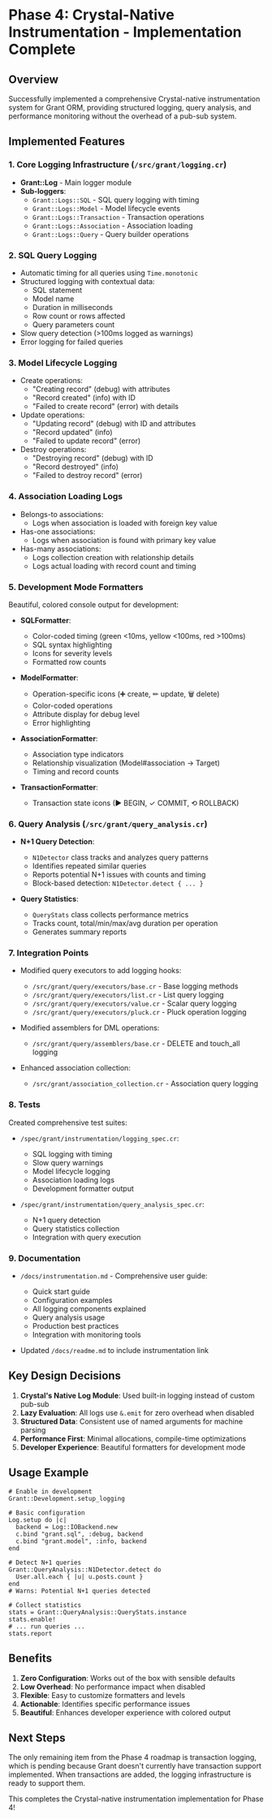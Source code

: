 # Phase 4: Crystal-Native Instrumentation - Implementation Complete

## Overview

Successfully implemented a comprehensive Crystal-native instrumentation system for Grant ORM, providing structured logging, query analysis, and performance monitoring without the overhead of a pub-sub system.

## Implemented Features

### 1. Core Logging Infrastructure (`/src/grant/logging.cr`)

- **Grant::Log** - Main logger module
- **Sub-loggers**:
  - `Grant::Logs::SQL` - SQL query logging with timing
  - `Grant::Logs::Model` - Model lifecycle events
  - `Grant::Logs::Transaction` - Transaction operations
  - `Grant::Logs::Association` - Association loading
  - `Grant::Logs::Query` - Query builder operations

### 2. SQL Query Logging

- Automatic timing for all queries using `Time.monotonic`
- Structured logging with contextual data:
  - SQL statement
  - Model name
  - Duration in milliseconds
  - Row count or rows affected
  - Query parameters count
- Slow query detection (>100ms logged as warnings)
- Error logging for failed queries

### 3. Model Lifecycle Logging

- Create operations:
  - "Creating record" (debug) with attributes
  - "Record created" (info) with ID
  - "Failed to create record" (error) with details
- Update operations:
  - "Updating record" (debug) with ID and attributes
  - "Record updated" (info)
  - "Failed to update record" (error)
- Destroy operations:
  - "Destroying record" (debug) with ID
  - "Record destroyed" (info)
  - "Failed to destroy record" (error)

### 4. Association Loading Logs

- Belongs-to associations:
  - Logs when association is loaded with foreign key value
- Has-one associations:
  - Logs when association is found with primary key value
- Has-many associations:
  - Logs collection creation with relationship details
  - Logs actual loading with record count and timing

### 5. Development Mode Formatters

Beautiful, colored console output for development:

- **SQLFormatter**:
  - Color-coded timing (green <10ms, yellow <100ms, red >100ms)
  - SQL syntax highlighting
  - Icons for severity levels
  - Formatted row counts

- **ModelFormatter**:
  - Operation-specific icons (➕ create, ✏ update, 🗑 delete)
  - Color-coded operations
  - Attribute display for debug level
  - Error highlighting

- **AssociationFormatter**:
  - Association type indicators
  - Relationship visualization (Model#association → Target)
  - Timing and record counts

- **TransactionFormatter**:
  - Transaction state icons (▶ BEGIN, ✓ COMMIT, ⟲ ROLLBACK)

### 6. Query Analysis (`/src/grant/query_analysis.cr`)

- **N+1 Query Detection**:
  - `N1Detector` class tracks and analyzes query patterns
  - Identifies repeated similar queries
  - Reports potential N+1 issues with counts and timing
  - Block-based detection: `N1Detector.detect { ... }`

- **Query Statistics**:
  - `QueryStats` class collects performance metrics
  - Tracks count, total/min/max/avg duration per operation
  - Generates summary reports

### 7. Integration Points

- Modified query executors to add logging hooks:
  - `/src/grant/query/executors/base.cr` - Base logging methods
  - `/src/grant/query/executors/list.cr` - List query logging
  - `/src/grant/query/executors/value.cr` - Scalar query logging
  - `/src/grant/query/executors/pluck.cr` - Pluck operation logging

- Modified assemblers for DML operations:
  - `/src/grant/query/assemblers/base.cr` - DELETE and touch_all logging

- Enhanced association collection:
  - `/src/grant/association_collection.cr` - Association query logging

### 8. Tests

Created comprehensive test suites:

- `/spec/grant/instrumentation/logging_spec.cr`:
  - SQL logging with timing
  - Slow query warnings
  - Model lifecycle logging
  - Association loading logs
  - Development formatter output

- `/spec/grant/instrumentation/query_analysis_spec.cr`:
  - N+1 query detection
  - Query statistics collection
  - Integration with query execution

### 9. Documentation

- `/docs/instrumentation.md` - Comprehensive user guide:
  - Quick start guide
  - Configuration examples
  - All logging components explained
  - Query analysis usage
  - Production best practices
  - Integration with monitoring tools

- Updated `/docs/readme.md` to include instrumentation link

## Key Design Decisions

1. **Crystal's Native Log Module**: Used built-in logging instead of custom pub-sub
2. **Lazy Evaluation**: All logs use `&.emit` for zero overhead when disabled
3. **Structured Data**: Consistent use of named arguments for machine parsing
4. **Performance First**: Minimal allocations, compile-time optimizations
5. **Developer Experience**: Beautiful formatters for development mode

## Usage Example

```crystal
# Enable in development
Grant::Development.setup_logging

# Basic configuration
Log.setup do |c|
  backend = Log::IOBackend.new
  c.bind "grant.sql", :debug, backend
  c.bind "grant.model", :info, backend
end

# Detect N+1 queries
Grant::QueryAnalysis::N1Detector.detect do
  User.all.each { |u| u.posts.count }
end
# Warns: Potential N+1 queries detected

# Collect statistics
stats = Grant::QueryAnalysis::QueryStats.instance
stats.enable!
# ... run queries ...
stats.report
```

## Benefits

1. **Zero Configuration**: Works out of the box with sensible defaults
2. **Low Overhead**: No performance impact when disabled
3. **Flexible**: Easy to customize formatters and levels
4. **Actionable**: Identifies specific performance issues
5. **Beautiful**: Enhances developer experience with colored output

## Next Steps

The only remaining item from the Phase 4 roadmap is transaction logging, which is pending because Grant doesn't currently have transaction support implemented. When transactions are added, the logging infrastructure is ready to support them.

This completes the Crystal-native instrumentation implementation for Phase 4!